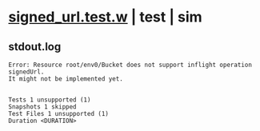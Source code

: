 # [signed_url.test.w](../../../../../../examples/tests/sdk_tests/bucket/signed_url.test.w) | test | sim

## stdout.log
```log
Error: Resource root/env0/Bucket does not support inflight operation signedUrl.
It might not be implemented yet.
 
 
Tests 1 unsupported (1)
Snapshots 1 skipped
Test Files 1 unsupported (1)
Duration <DURATION>
```

